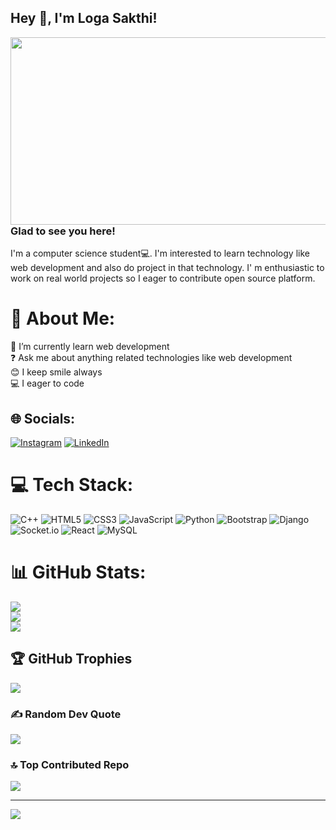 ## Hey 👋, I'm Loga Sakthi!  
  

<img src="https://www.shutterstock.com/shutterstock/photos/1955634814/display_1500/stock-photo-web-development-and-coding-concept-web-banner-with-copy-space-on-purple-background-flat-lay-1955634814.jpg" align="left" height="300" width="1100" />  
  



### Glad to see you here!  
I'm a computer science student💻. I'm interested to learn technology like web development and also do project in that technology. I' m enthusiastic to work on real world projects so I eager to contribute open source platform.   
  
# 💫 About Me:
 🔭  I’m currently learn web development <br> ❓  Ask me about anything related technologies like web development <br> 😊  I keep smile always  <br> 💻   I eager to code  


## 🌐 Socials:
[![Instagram](https://img.shields.io/badge/Instagram-%23E4405F.svg?logo=Instagram&logoColor=white)](https://instagram.com/myselflogasakthi) [![LinkedIn](https://img.shields.io/badge/LinkedIn-%230077B5.svg?logo=linkedin&logoColor=white)](https://linkedin.com/in/loga-sakthi-47b379231) 

# 💻 Tech Stack:
![C++](https://img.shields.io/badge/c++-%2300599C.svg?style=for-the-badge&logo=c%2B%2B&logoColor=white) ![HTML5](https://img.shields.io/badge/html5-%23E34F26.svg?style=for-the-badge&logo=html5&logoColor=white) ![CSS3](https://img.shields.io/badge/css3-%231572B6.svg?style=for-the-badge&logo=css3&logoColor=white) ![JavaScript](https://img.shields.io/badge/javascript-%23323330.svg?style=for-the-badge&logo=javascript&logoColor=%23F7DF1E) ![Python](https://img.shields.io/badge/python-3670A0?style=for-the-badge&logo=python&logoColor=ffdd54) ![Bootstrap](https://img.shields.io/badge/bootstrap-%23563D7C.svg?style=for-the-badge&logo=bootstrap&logoColor=white) ![Django](https://img.shields.io/badge/django-%23092E20.svg?style=for-the-badge&logo=django&logoColor=white) ![Socket.io](https://img.shields.io/badge/Socket.io-black?style=for-the-badge&logo=socket.io&badgeColor=010101) ![React](https://img.shields.io/badge/react-%2320232a.svg?style=for-the-badge&logo=react&logoColor=%2361DAFB) ![MySQL](https://img.shields.io/badge/mysql-%2300f.svg?style=for-the-badge&logo=mysql&logoColor=white)
# 📊 GitHub Stats:
![](https://github-readme-stats.vercel.app/api?username=Logasakthi8&theme=blue-green&hide_border=false&include_all_commits=true&count_private=true)<br/>
![](https://github-readme-streak-stats.herokuapp.com/?user=Logasakthi8&theme=blue-green&hide_border=false)<br/>
![](https://github-readme-stats.vercel.app/api/top-langs/?username=Logasakthi8&theme=blue-green&hide_border=false&include_all_commits=true&count_private=true&layout=compact)

## 🏆 GitHub Trophies
![](https://github-profile-trophy.vercel.app/?username=Logasakthi8&theme=onedark&no-frame=false&no-bg=true&margin-w=4)

### ✍️ Random Dev Quote
![](https://quotes-github-readme.vercel.app/api?type=horizontal&theme=light)

### 🔝 Top Contributed Repo
![](https://github-contributor-stats.vercel.app/api?username=Logasakthi8&limit=5&theme=buddhism&combine_all_yearly_contributions=true)

---
[![](https://visitcount.itsvg.in/api?id=Logasakthi8&icon=0&color=11)](https://visitcount.itsvg.in)

<!-- Proudly created with GPRM ( https://gprm.itsvg.in ) -->
